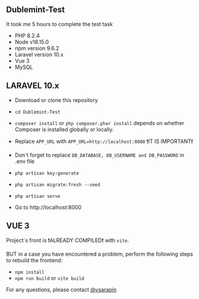 
## Dublemint-Test
It took me 5 hours to complete the test task

- PHP 8.2.4
- Node v18.15.0
- npm version 9.6.2
- Laravel version 10.x
- Vue 3
- MySQL

## LARAVEL 10.x
- Download or clone this repository
- ```cd Dublemint-Test```
- ```composer install``` or ```php composer.phar install``` depends on whether Composer is installed globally or locally.
- Replace ```APP_URL``` with ```APP_URL=http://localhost:8000``` ❗IT IS IMPORTANT❗
- Don`t forget to replace ```DB_DATABASE, DB_USERNAME and DB_PASSWORD``` in .env file
- ```php artisan key:generate```
- ```php artisan migrate:fresh --seed```
- ```php artisan serve```

- Go to http://localhost:8000

## VUE 3
Project`s  front is ❗ALREADY COMPILED❗ with ```vite```.

BUT in a case you have encountered a problem, perform the following steps to rebuild the frontend:

- ```npm install```
- ```npm run build``` or ```vite build```


For any questions, please contact [@vsarapin](https://t.me/vsarapin)

